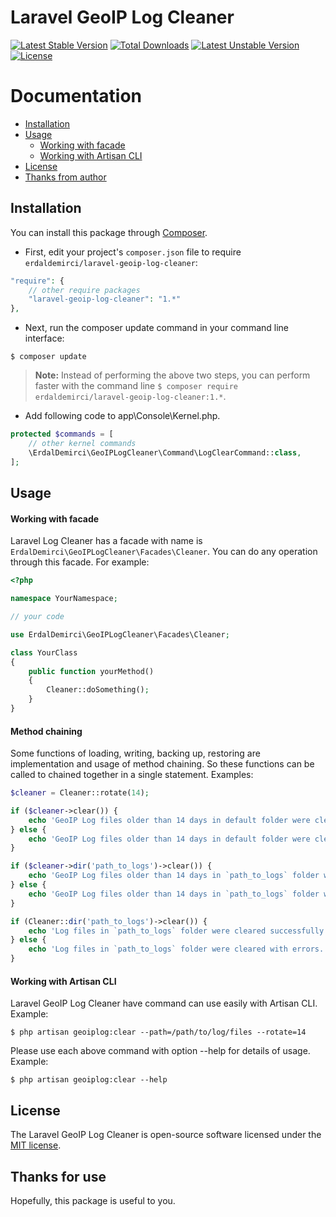 # Laravel GeoIP Log Cleaner

[![Latest Stable Version](https://poser.pugx.org/erdaldemirci/laravel-geoip-log-cleaner/v/stable)](https://packagist.org/packages/erdaldemirci/laravel-geoip-log-cleaner)
[![Total Downloads](https://poser.pugx.org/erdaldemirci/laravel-geoip-log-cleaner/downloads)](https://packagist.org/packages/erdaldemirci/laravel-geoip-log-cleaner)
[![Latest Unstable Version](https://poser.pugx.org/erdaldemirci/laravel-geoip-log-cleaner/v/unstable)](https://packagist.org/packages/erdaldemirci/laravel-geoip-log-cleaner)
[![License](https://poser.pugx.org/erdaldemirci/laravel-geoip-log-cleaner/license)](https://packagist.org/packages/erdaldemirci/laravel-geoip-log-cleaner)

# Documentation

* [Installation](#installation)
* [Usage](#usage)
    - [Working with facade](#working-with-facade)
    - [Working with Artisan CLI](#working-with-artisan-cli)
* [License](#license)
* [Thanks from author](#thanks-for-use)

## Installation
You can install this package through [Composer](https://getcomposer.org).

- First, edit your project's `composer.json` file to require `erdaldemirci/laravel-geoip-log-cleaner`:
```php
"require": {
    // other require packages
    "laravel-geoip-log-cleaner": "1.*"
},
```
- Next, run the composer update command in your command line interface:
```shell
$ composer update
```
> **Note:** Instead of performing the above two steps, you can perform faster with the command line `$ composer require erdaldemirci/laravel-geoip-log-cleaner:1.*`.
- Add following code to app\Console\Kernel.php.
```php
protected $commands = [
    // other kernel commands
    \ErdalDemirci\GeoIPLogCleaner\Command\LogClearCommand::class,
];
```

## Usage

#### Working with facade
Laravel Log Cleaner has a facade with name is `ErdalDemirci\GeoIPLogCleaner\Facades\Cleaner`. You can do any operation through this facade. For example:
```php
<?php

namespace YourNamespace;

// your code

use ErdalDemirci\GeoIPLogCleaner\Facades\Cleaner;

class YourClass
{
    public function yourMethod()
    {
        Cleaner::doSomething();
    }
}
```

#### Method chaining
Some functions of loading, writing, backing up, restoring are implementation and usage of method chaining. So these functions can be called to chained together in a single statement. Examples:
```php
$cleaner = Cleaner::rotate(14);

if ($cleaner->clear()) {
    echo 'GeoIP Log files older than 14 days in default folder were cleared successfully.';
} else {
    echo 'GeoIP Log files older than 14 days in default folder were cleared with errors.';
}

if ($cleaner->dir('path_to_logs')->clear()) {
    echo 'GeoIP Log files older than 14 days in `path_to_logs` folder were cleared successfully.';
} else {
    echo 'GeoIP Log files older than 14 days in `path_to_logs` folder were cleared with errors.';
}
```
```php
if (Cleaner::dir('path_to_logs')->clear()) {
    echo 'Log files in `path_to_logs` folder were cleared successfully.';
} else {
    echo 'Log files in `path_to_logs` folder were cleared with errors.';
}
```

#### Working with Artisan CLI
Laravel GeoIP Log Cleaner have command can use easily with Artisan CLI. Example:
```shell
$ php artisan geoiplog:clear --path=/path/to/log/files --rotate=14
```

Please use each above command with option --help for details of usage. Example:
```shell
$ php artisan geoiplog:clear --help
```

## License
The Laravel GeoIP Log Cleaner is open-source software licensed under the [MIT license](https://opensource.org/licenses/MIT).

## Thanks for use
Hopefully, this package is useful to you.
